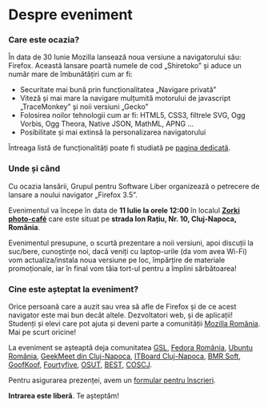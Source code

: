 Despre eveniment
================

### Care este ocazia? ###

În data de 30 Iunie Mozilla lansează noua versiune a navigatorului său: Firefox. Această lansare poartă numele de cod „Shiretoko” și aduce un număr mare de îmbunătățiri cum ar fi:

 * Securitate mai bună prin funcționalitatea „Navigare privată”
 * Viteză și mai mare la navigare mulțumită motorului de javascript „TraceMonkey” și noii versiuni „Gecko”
 * Folosirea noilor tehnologii cum ar fi: HTML5, CSS3, filtrele SVG, Ogg Vorbis, Ogg Theora, Native JSON, MathML, APNG ...
 * Posibilitate și mai extinsă la personalizarea navigatorului

Întreaga listă de funcționalități poate fi studiată pe [pagina dedicată](http://www.mozilla.com/en-US/firefox/features/).

### Unde și când ###

Cu ocazia lansării, Grupul pentru Software Liber organizează o petrecere de lansare a noului navigator „Firefox 3.5”.

Evenimentul va începe în data de **11 Iulie la orele 12:00** în localul [**Zorki photo-café**](http://www.cluj4all.com/addresses/entertainment,2/club-bars,13/zorki-photo-cafe,5055/) care este situat pe **strada Ion Rațiu, Nr. 10, Cluj-Napoca, România**.

Evenimentul presupune, o scurtă prezentare a noii versiuni, apoi discuții la suc/bere, cunoștințe noi, dacă veniți cu laptop-urile (da vom avea Wi-Fi) vom actualiza/instala noua versiune pe loc, împărțire de materiale promoționale, iar în final vom tăia tort-ul pentru a împlini sărbătoarea!

### Cine este așteptat la eveniment? ###

Orice persoană care a auzit sau vrea să afle de Firefox și de ce acest navigator este mai bun decât altele. Dezvoltatori web, și de aplicații! Studenți și elevi care pot ajuta și deveni parte a comunității [Mozilla România](http://mozilla.ro). Mai pe scurt oricine!

La eveniment se așteaptă deja comunitatea [GSL](http://softwareliber.ro), [Fedora România](http://fedora.ro), [Ubuntu România](http://ubuntu.ro), [GeekMeet din Cluj-Napoca](http://geekmeet.ro/cluj/), [ITBoard Cluj-Napoca](http://itboard.transcent.ro/), [BMR Soft](http://www.bmrsoft.ro/), [GoofKoof](http://www.goofkoof.ro/), [Fourtyfive](http://www.fourtyfive.ro/), [OSUT](http://osut.org), [BEST](http://www.bestcj.ro/), [COSCJ](http://coscj.ro/).

Pentru asigurarea prezenței, avem un [formular pentru înscrieri](/2009/inscriere).

**Intrarea este liberă**. Te așteptăm!
